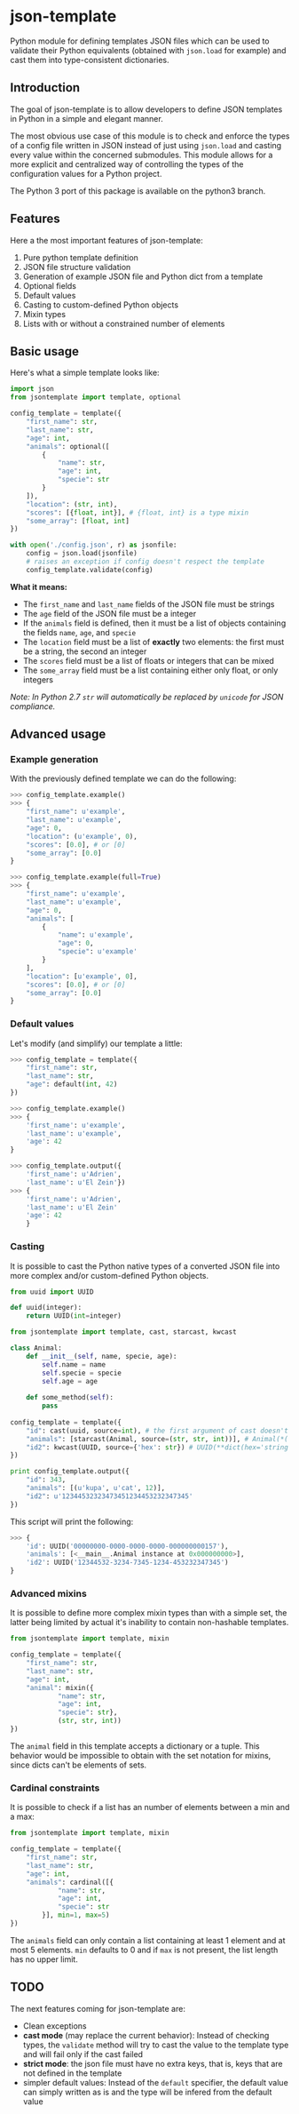 # json-template
Python module for defining templates JSON files which can be used to validate their Python equivalents (obtained with `json.load` for example) and cast them into type-consistent dictionaries.

## Introduction
The goal of json-template is to allow developers to define JSON templates in Python in a simple and elegant manner.

The most obvious use case of this module is to check and enforce the types of a config file written in JSON instead of just using `json.load` and casting every value within the concerned submodules. This module allows for a more explicit and centralized way of controlling the types of the configuration values for a Python project.

The Python 3 port of this package is available on the python3 branch.

## Features
Here a the most important features of json-template:

1. Pure python template definition
2. JSON file structure validation
3. Generation of example JSON file and Python dict from a template
4. Optional fields
5. Default values
6. Casting to custom-defined Python objects
7. Mixin types
8. Lists with or without a constrained number of elements

## Basic usage

Here's what a simple template looks like:

```Python
import json
from jsontemplate import template, optional

config_template = template({
    "first_name": str,
    "last_name": str,
    "age": int,
    "animals": optional([
        {
            "name": str,
            "age": int,
            "specie": str
        }
    ]),
    "location": (str, int),
    "scores": [{float, int}], # {float, int} is a type mixin
    "some_array": [float, int]
})

with open('./config.json', r) as jsonfile:
    config = json.load(jsonfile)
    # raises an exception if config doesn't respect the template
    config_template.validate(config)
```

**What it means:**
 - The `first_name` and `last_name` fields of the JSON file must be strings
 - The `age` field of the JSON file must be a integer
 - If the `animals` field is defined, then it must be a list of objects containing the fields `name`, `age`, and `specie`
 - The `location` field must be a list of **exactly** two elements: the first must be a string, the second an integer
 - The `scores` field must be a list of floats or integers that can be mixed
 - The `some_array` field must be a list containing either only float, or only integers
 
*Note: In Python 2.7 `str` will automatically be replaced by `unicode` for JSON compliance.*

## Advanced usage

### Example generation
With the previously defined template we can do the following:
```Python
>>> config_template.example()
>>> {
    "first_name": u'example',
    "last_name": u'example',
    "age": 0,
    "location": (u'example', 0),
    "scores": [0.0], # or [0]
    "some_array": [0.0]
}

>>> config_template.example(full=True)
>>> {
    "first_name": u'example',
    "last_name": u'example',
    "age": 0,
    "animals": [
        {
            "name": u'example',
            "age": 0,
            "specie": u'example'
        }
    ],
    "location": [u'example', 0],
    "scores": [0.0], # or [0]
    "some_array": [0.0]
}
```

### Default values
Let's modify (and simplify) our template a little:
```Python
>>> config_template = template({
    "first_name": str,
    "last_name": str,
    "age": default(int, 42)
})

>>> config_template.example()
>>> {
    'first_name': u'example',
    'last_name': u'example',
    'age': 42
}

>>> config_template.output({
    'first_name': u'Adrien',
    'last_name': u'El Zein'})
>>> {
    'first_name': u'Adrien',
    'last_name': u'El Zein'
    'age': 42
    }
```

### Casting
It is possible to cast the Python native types of a converted JSON file into more complex and/or custom-defined Python objects.
```Python
from uuid import UUID

def uuid(integer):
    return UUID(int=integer)

from jsontemplate import template, cast, starcast, kwcast

class Animal:
    def __init__(self, name, specie, age):
        self.name = name
        self.specie = specie
        self.age = age
    
    def some_method(self):
        pass
        
config_template = template({
    "id": cast(uuid, source=int), # the first argument of cast doesn't have to be a type, a callable will work too
    "animals": [starcast(Animal, source=(str, str, int))], # Animal(*('string', 'string', integer)) will be called
    "id2": kwcast(UUID, source={'hex': str}) # UUID(**dict(hex='string')) will be called
})

print config_template.output({
    "id": 343,
    "animals": [(u'kupa', u'cat', 12)],
    "id2": u'12344532323473451234453232347345'
})
```

This script will print the following:
```Python
>>> {
    'id': UUID('00000000-0000-0000-0000-000000000157'),
    'animals': [<__main__.Animal instance at 0x000000000>],
    'id2': UUID('12344532-3234-7345-1234-453232347345')
}
```

### Advanced mixins
It is possible to define more complex mixin types than with a simple set, the latter being limited by actual it's inability to contain non-hashable templates.
```Python
from jsontemplate import template, mixin

config_template = template({
    "first_name": str,
    "last_name": str,
    "age": int,
    "animal": mixin({
            "name": str,
            "age": int,
            "specie": str},
            (str, str, int))
})
```
The `animal` field in this template accepts a dictionary or a tuple. This behavior would be impossible to obtain with the set notation for mixins, since dicts can't be elements of sets.

### Cardinal constraints
It is possible to check if a list has an number of elements between a min and a max:
```Python
from jsontemplate import template, mixin

config_template = template({
    "first_name": str,
    "last_name": str,
    "age": int,
    "animals": cardinal([{
            "name": str,
            "age": int,
            "specie": str
        }], min=1, max=5)
})
```
The `animals` field can only contain a list containing at least 1 element and at most 5 elements. `min` defaults to 0 and if `max` is not present, the list length has no upper limit.

## TODO
The next features coming for json-template are:

- Clean exceptions
- **cast mode** (may replace the current behavior): Instead of checking types, the `validate` method will try to cast the value to the template type and will fail only if the cast failed
- **strict mode**: the json file must have no extra keys, that is, keys that are not defined in the template
- simpler default values: Instead of the `default` specifier, the default value can simply written as is and the type will be infered from the default value
